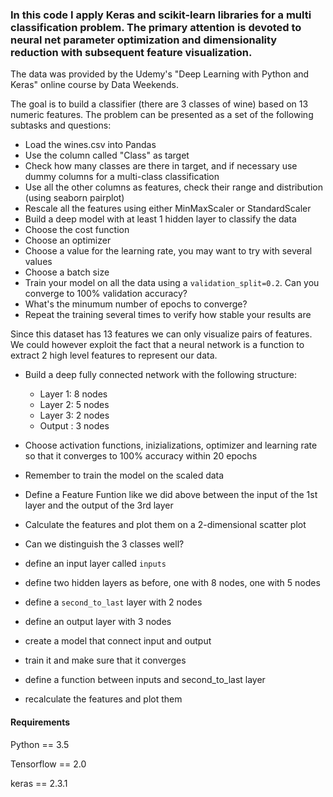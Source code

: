 ### In this code I apply Keras and scikit-learn libraries for a multi classification problem. The primary attention is devoted to neural net parameter optimization and dimensionality reduction with subsequent feature visualization.

The data was provided by the Udemy's "Deep Learning with Python and Keras" online course by Data Weekends.

The goal is to build a classifier (there are 3 classes of wine) based on 13 numeric features. 
The problem can be presented as a set of the following subtasks and questions:

- Load the wines.csv into Pandas
- Use the column called "Class" as target
- Check how many classes are there in target, and if necessary use dummy columns for a multi-class classification
- Use all the other columns as features, check their range and distribution (using seaborn pairplot)
- Rescale all the features using either MinMaxScaler or StandardScaler
- Build a deep model with at least 1 hidden layer to classify the data
- Choose the cost function
- Choose an optimizer
- Choose a value for the learning rate, you may want to try with several values
- Choose a batch size
- Train your model on all the data using a `validation_split=0.2`. Can you converge to 100% validation accuracy?
- What's the minumum number of epochs to converge?
- Repeat the training several times to verify how stable your results are

Since this dataset has 13 features we can only visualize pairs of features. We could however exploit the fact that a neural network is a function to extract 2 high level features to represent our data.

- Build a deep fully connected network with the following structure:
    - Layer 1: 8 nodes
    - Layer 2: 5 nodes
    - Layer 3: 2 nodes
    - Output : 3 nodes
- Choose activation functions, inizializations, optimizer and learning rate so that it converges to 100% accuracy within 20 epochs
- Remember to train the model on the scaled data
- Define a Feature Funtion like we did above between the input of the 1st layer and the output of the 3rd layer
- Calculate the features and plot them on a 2-dimensional scatter plot
- Can we distinguish the 3 classes well?


- define an input layer called `inputs`
- define two hidden layers as before, one with 8 nodes, one with 5 nodes
- define a `second_to_last` layer with 2 nodes
- define an output layer with 3 nodes
- create a model that connect input and output
- train it and make sure that it converges
- define a function between inputs and second_to_last layer
- recalculate the features and plot them


#### Requirements

Python == 3.5

Tensorflow == 2.0

keras == 2.3.1